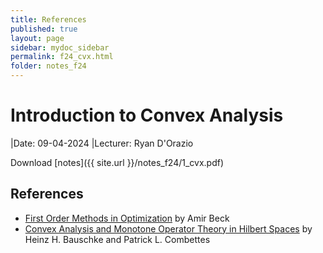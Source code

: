 ```yaml
---
title: References
published: true
layout: page
sidebar: mydoc_sidebar
permalink: f24_cvx.html
folder: notes_f24
---
```


# Introduction to Convex Analysis

|Date: 09-04-2024
|Lecturer: Ryan D'Orazio

Download [notes]({{ site.url }}/notes_f24/1_cvx.pdf)

## References

- [First Order Methods in Optimization](https://epubs.siam.org/doi/book/10.1137/1.9781611974997) by Amir Beck
- [Convex Analysis and Monotone Operator Theory in Hilbert Spaces](https://link.springer.com/book/10.1007/978-3-319-48311-5) by Heinz H. Bauschke and Patrick L. Combettes
